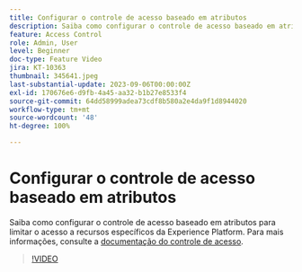 ```yaml
---
title: Configurar o controle de acesso baseado em atributos
description: Saiba como configurar o controle de acesso baseado em atributos para controlar o acesso a recursos específicos da Experience Platform.
feature: Access Control
role: Admin, User
level: Beginner
doc-type: Feature Video
jira: KT-10363
thumbnail: 345641.jpeg
last-substantial-update: 2023-09-06T00:00:00Z
exl-id: 170676e6-d9fb-4a45-aa32-b1b27e8533f4
source-git-commit: 64dd58999adea73cdf8b580a2e4da9f1d8944020
workflow-type: tm+mt
source-wordcount: '48'
ht-degree: 100%

---
```


# Configurar o controle de acesso baseado em atributos

Saiba como configurar o controle de acesso baseado em atributos para limitar o acesso a recursos específicos da Experience Platform. Para mais informações, consulte a [documentação do controle de acesso](https://experienceleague.adobe.com/docs/experience-platform/access-control/abac/overview.html?lang=pt-BR).

>[!VIDEO](https://video.tv.adobe.com/v/3451835?learn=on&enablevpops&captions=por_br)

